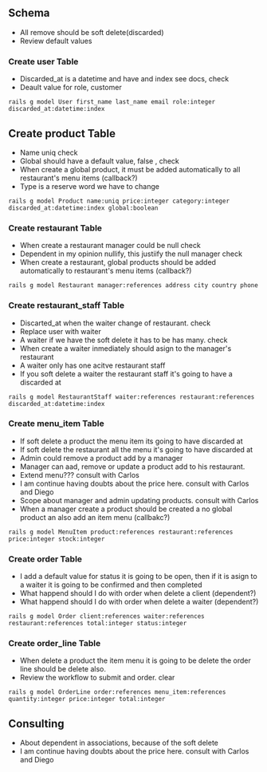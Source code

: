 ## Schema

- All remove should be soft delete(discarded)
- Review default values

### Create user Table
  - Discarded_at is a datetime and have and index see docs, check
  - Deault value for role, customer
```console
rails g model User first_name last_name email role:integer discarded_at:datetime:index
```


## Create product Table
  - Name uniq check
  - Global should have a default value, false , check
  - When create a global product, it must be added automatically to all restaurant's menu items (callback?)
  - Type is a reserve word we have to change
```console
rails g model Product name:uniq price:integer category:integer discarded_at:datetime:index global:boolean
```

### Create restaurant Table
  - When create a restaurant manager could be null check
  - Dependent in my opinion nullify, this justiify the null manager check
  - When create a restaurant, global products should be added automatically to restaurant's menu items (callback?)
```console
rails g model Restaurant manager:references address city country phone
```


### Create restaurant_staff Table
  - Discarted_at when the waiter change of restaurant. check
  - Replace user with waiter
  - A waiter if we have the soft delete it has to be has many. check
  - When create a waiter inmediately should asign to the manager's restaurant
  - A waiter only has one acitve restaurant staff
  - If you soft delete a waiter the restaurant staff it's going to have a discarded at
```console
rails g model RestaurantStaff waiter:references restaurant:references discarded_at:datetime:index
```

### Create menu_item Table
  - If soft delete a product the menu item its going to have discarded at
  - If soft delete the restaurant all the menu it's going to have discarded at
  - Admin could remove a product add by a manager
  - Manager can aad, remove or update a product add to his restaurant.
  - Extend menu??? consult with Carlos
  - I am continue having doubts about the price here. consult with Carlos and Diego
  - Scope about manager and admin updating products. consult with Carlos
  - When a manager create a product should be created a no global product an also add an item menu (callbakc?)
```console
rails g model MenuItem product:references restaurant:references price:integer stock:integer
```

### Create order Table
  - I add a default value for status it is going to be open, then if it is asign to a waiter it is going to be confirmed and then completed
  - What happend should I do with order when delete a client (dependent?)
  - What happend should I do with order when delete a waiter (dependent?)
```console
rails g model Order client:references waiter:references restaurant:references total:integer status:integer
```

### Create order_line Table
  - When delete a product the item menu it is going to be delete the order line should be delete also.
  - Review the workflow to submit and order. clear
```console
rails g model OrderLine order:references menu_item:references quantity:integer price:integer total:integer
```

## Consulting
  - About dependent in associations, because of the soft delete
  - I am continue having doubts about the price here. consult with Carlos and Diego